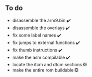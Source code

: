 ## To do
- disassemble the arm9.bin ✔️
- disassemble the overlays ✔️
- fix some label names ✔️
- fix jumps to external functions ✔️
- fix thumb instructions ✔️
- make the asm compilable ✔️
- locate the itcm and dtcm sections ❎
- make the entire rom buildable ❎
